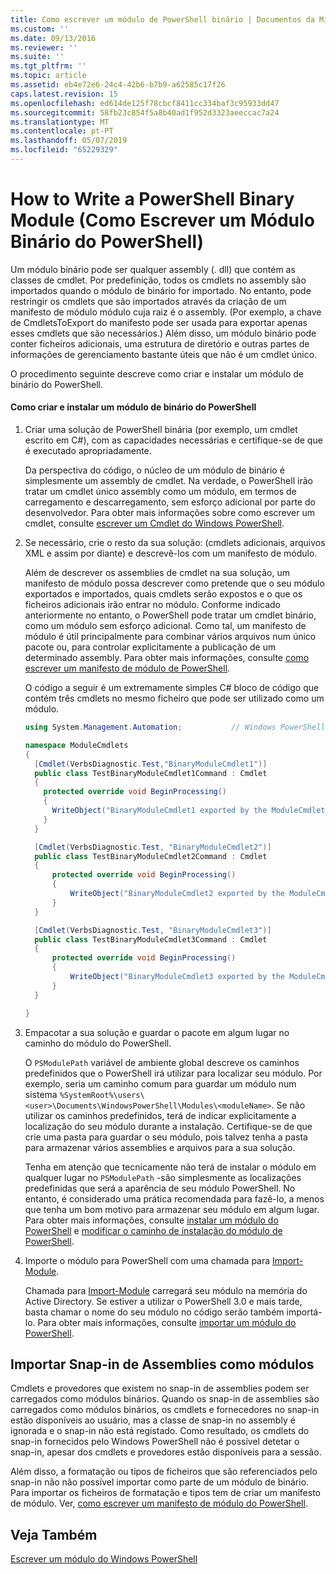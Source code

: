 ```yaml
---
title: Como escrever um módulo de PowerShell binário | Documentos da Microsoft
ms.custom: ''
ms.date: 09/13/2016
ms.reviewer: ''
ms.suite: ''
ms.tgt_pltfrm: ''
ms.topic: article
ms.assetid: eb4e72e6-24c4-42b6-b7b9-a62585c17f26
caps.latest.revision: 15
ms.openlocfilehash: ed614de125f78cbcf8411cc334baf3c95933dd47
ms.sourcegitcommit: 58fb23c854f5a8b40ad1f952d3323aeeccac7a24
ms.translationtype: MT
ms.contentlocale: pt-PT
ms.lasthandoff: 05/07/2019
ms.locfileid: "65229329"
---
```

# <a name="how-to-write-a-powershell-binary-module"></a>How to Write a PowerShell Binary Module (Como Escrever um Módulo Binário do PowerShell)

Um módulo binário pode ser qualquer assembly (. dll) que contém as classes de cmdlet. Por predefinição, todos os cmdlets no assembly são importados quando o módulo de binário for importado. No entanto, pode restringir os cmdlets que são importados através da criação de um manifesto de módulo módulo cuja raiz é o assembly. (Por exemplo, a chave de CmdletsToExport do manifesto pode ser usada para exportar apenas esses cmdlets que são necessários.) Além disso, um módulo binário pode conter ficheiros adicionais, uma estrutura de diretório e outras partes de informações de gerenciamento bastante úteis que não é um cmdlet único.

O procedimento seguinte descreve como criar e instalar um módulo de binário do PowerShell.

#### <a name="how-to-create-and-install-a-powershell-binary-module"></a>Como criar e instalar um módulo de binário do PowerShell

1. Criar uma solução de PowerShell binária (por exemplo, um cmdlet escrito em C#), com as capacidades necessárias e certifique-se de que é executado apropriadamente.

   Da perspectiva do código, o núcleo de um módulo de binário é simplesmente um assembly de cmdlet. Na verdade, o PowerShell irão tratar um cmdlet único assembly como um módulo, em termos de carregamento e descarregamento, sem esforço adicional por parte do desenvolvedor. Para obter mais informações sobre como escrever um cmdlet, consulte [escrever um Cmdlet do Windows PowerShell](../cmdlet/writing-a-windows-powershell-cmdlet.md).

2. Se necessário, crie o resto da sua solução: (cmdlets adicionais, arquivos XML e assim por diante) e descrevê-los com um manifesto de módulo.

   Além de descrever os assemblies de cmdlet na sua solução, um manifesto de módulo possa descrever como pretende que o seu módulo exportados e importados, quais cmdlets serão expostos e o que os ficheiros adicionais irão entrar no módulo.
   Conforme indicado anteriormente no entanto, o PowerShell pode tratar um cmdlet binário, como um módulo sem esforço adicional.
   Como tal, um manifesto de módulo é útil principalmente para combinar vários arquivos num único pacote ou, para controlar explicitamente a publicação de um determinado assembly.
   Para obter mais informações, consulte [como escrever um manifesto de módulo de PowerShell](how-to-write-a-powershell-module-manifest.md).

   O código a seguir é um extremamente simples C# bloco de código que contém três cmdlets no mesmo ficheiro que pode ser utilizado como um módulo.

   ```csharp
   using System.Management.Automation;           // Windows PowerShell namespace.

   namespace ModuleCmdlets
   {
     [Cmdlet(VerbsDiagnostic.Test,"BinaryModuleCmdlet1")]
     public class TestBinaryModuleCmdlet1Command : Cmdlet
     {
       protected override void BeginProcessing()
       {
         WriteObject("BinaryModuleCmdlet1 exported by the ModuleCmdlets module.");
       }
     }

     [Cmdlet(VerbsDiagnostic.Test, "BinaryModuleCmdlet2")]
     public class TestBinaryModuleCmdlet2Command : Cmdlet
     {
         protected override void BeginProcessing()
         {
             WriteObject("BinaryModuleCmdlet2 exported by the ModuleCmdlets module.");
         }
     }

     [Cmdlet(VerbsDiagnostic.Test, "BinaryModuleCmdlet3")]
     public class TestBinaryModuleCmdlet3Command : Cmdlet
     {
         protected override void BeginProcessing()
         {
             WriteObject("BinaryModuleCmdlet3 exported by the ModuleCmdlets module.");
         }
     }

   }
   ```

3. Empacotar a sua solução e guardar o pacote em algum lugar no caminho do módulo do PowerShell.

   O `PSModulePath` variável de ambiente global descreve os caminhos predefinidos que o PowerShell irá utilizar para localizar seu módulo. Por exemplo, seria um caminho comum para guardar um módulo num sistema `%SystemRoot%\users\<user>\Documents\WindowsPowerShell\Modules\<moduleName>`. Se não utilizar os caminhos predefinidos, terá de indicar explicitamente a localização do seu módulo durante a instalação. Certifique-se de que crie uma pasta para guardar o seu módulo, pois talvez tenha a pasta para armazenar vários assemblies e arquivos para a sua solução.

   Tenha em atenção que tecnicamente não terá de instalar o módulo em qualquer lugar no `PSModulePath` -são simplesmente as localizações predefinidas que será a aparência de seu módulo PowerShell. No entanto, é considerado uma prática recomendada para fazê-lo, a menos que tenha um bom motivo para armazenar seu módulo em algum lugar. Para obter mais informações, consulte [instalar um módulo do PowerShell](./installing-a-powershell-module.md) e [modificar o caminho de instalação do módulo de PowerShell](./modifying-the-psmodulepath-installation-path.md).

4. Importe o módulo para PowerShell com uma chamada para [Import-Module](/powershell/module/Microsoft.PowerShell.Core/Import-Module).

   Chamada para [Import-Module](/powershell/module/Microsoft.PowerShell.Core/Import-Module) carregará seu módulo na memória do Active Directory. Se estiver a utilizar o PowerShell 3.0 e mais tarde, basta chamar o nome do seu módulo no código serão também importá-lo. Para obter mais informações, consulte [importar um módulo do PowerShell](./importing-a-powershell-module.md).

## <a name="importing-snap-in-assemblies-as-modules"></a>Importar Snap-in de Assemblies como módulos

Cmdlets e provedores que existem no snap-in de assemblies podem ser carregados como módulos binários. Quando os snap-in de assemblies são carregados como módulos binários, os cmdlets e fornecedores no snap-in estão disponíveis ao usuário, mas a classe de snap-in no assembly é ignorada e o snap-in não está registado. Como resultado, os cmdlets do snap-in fornecidos pelo Windows PowerShell não é possível detetar o snap-in, apesar dos cmdlets e provedores estão disponíveis para a sessão.

Além disso, a formatação ou tipos de ficheiros que são referenciados pelo snap-in não não possível importar como parte de um módulo de binário.
Para importar os ficheiros de formatação e tipos tem de criar um manifesto de módulo.
Ver, [como escrever um manifesto de módulo do PowerShell](how-to-write-a-powershell-module-manifest.md).

## <a name="see-also"></a>Veja Também

[Escrever um módulo do Windows PowerShell](./writing-a-windows-powershell-module.md)
